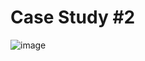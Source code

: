 # Case Study #2

![image](https://user-images.githubusercontent.com/74512335/131251748-01b76a8a-4e4b-415c-83e0-e27348b0ffba.png)
